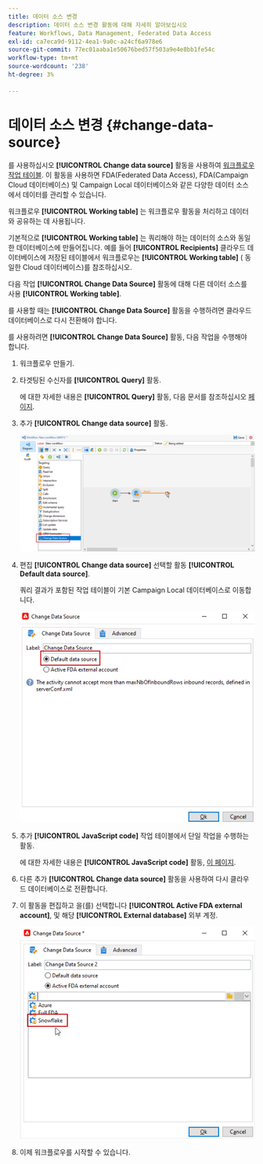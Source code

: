 ```yaml
---
title: 데이터 소스 변경
description: 데이터 소스 변경 활동에 대해 자세히 알아보십시오
feature: Workflows, Data Management, Federated Data Access
exl-id: ca7eca9d-9112-4ea1-9a0c-a24cf6a978e6
source-git-commit: 77ec01aaba1e50676bed57f503a9e4e8bb1fe54c
workflow-type: tm+mt
source-wordcount: '238'
ht-degree: 3%

---
```


# 데이터 소스 변경 {#change-data-source}

를 사용하십시오 **[!UICONTROL Change data source]** 활동을 사용하여 [워크플로우 작업 테이블](use-workflow-data.md#workflow-temporary-work-table). 이 활동을 사용하면 FDA(Federated Data Access), FDA(Campaign Cloud 데이터베이스) 및 Campaign Local 데이터베이스와 같은 다양한 데이터 소스에서 데이터를 관리할 수 있습니다.

워크플로우 **[!UICONTROL Working table]** 는 워크플로우 활동을 처리하고 데이터와 공유하는 데 사용됩니다.

기본적으로 **[!UICONTROL Working table]** 는 쿼리해야 하는 데이터의 소스와 동일한 데이터베이스에 만들어집니다.
예를 들어 **[!UICONTROL Recipients]** 클라우드 데이터베이스에 저장된 테이블에서 워크플로우는 **[!UICONTROL Working table]** ( 동일한 Cloud 데이터베이스)를 참조하십시오.

다음 작업 **[!UICONTROL Change Data Source]** 활동에 대해 다른 데이터 소스를 사용 **[!UICONTROL Working table]**.

를 사용할 때는 **[!UICONTROL Change Data Source]** 활동을 수행하려면 클라우드 데이터베이스로 다시 전환해야 합니다.

를 사용하려면 **[!UICONTROL Change Data Source]** 활동, 다음 작업을 수행해야 합니다.

1. 워크플로우 만들기.

1. 타겟팅된 수신자를 **[!UICONTROL Query]** 활동.

   에 대한 자세한 내용은 **[!UICONTROL Query]** 활동, 다음 문서를 참조하십시오 [페이지](query.md#create-a-query).

1. 추가 **[!UICONTROL Change data source]** 활동.

   ![](assets/change-data-source.png)

1. 편집 **[!UICONTROL Change data source]** 선택할 활동 **[!UICONTROL Default data source]**.

   쿼리 결과가 포함된 작업 테이블이 기본 Campaign Local 데이터베이스로 이동합니다.

   ![](assets/change-data-source_2.png)

1. 추가 **[!UICONTROL JavaScript code]** 작업 테이블에서 단일 작업을 수행하는 활동.

   에 대한 자세한 내용은 **[!UICONTROL JavaScript code]** 활동, [이 페이지](sql-code-and-javascript-code.md#javascript-code).

1. 다른 추가 **[!UICONTROL Change data source]** 활동을 사용하여 다시 클라우드 데이터베이스로 전환합니다.

1. 이 활동을 편집하고 을(를) 선택합니다 **[!UICONTROL Active FDA external account]**, 및 해당 **[!UICONTROL External database]** 외부 계정.

   ![](assets/change-data-source_3.png)

1. 이제 워크플로우를 시작할 수 있습니다.
